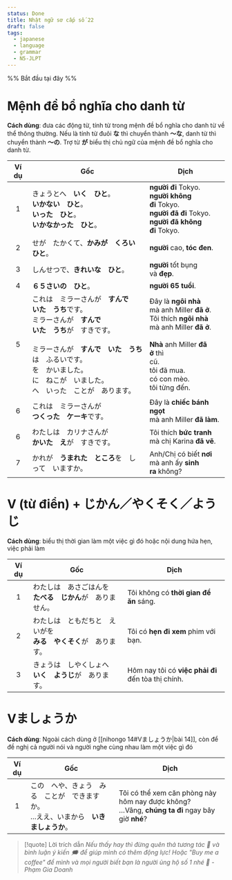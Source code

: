 ```yaml
---
status: Done
title: Nhật ngữ sơ cấp số 22
draft: false
tags:
  - japanese
  - language
  - grammar
  - N5-JLPT
---
```

%% Bắt đầu tại đây %%
# Mệnh đề bổ nghĩa cho danh từ
**Cách dùng**: đưa các động từ, tính từ trong mệnh đề bổ nghĩa cho danh từ về thể thông thường. Nếu là tính từ đuôi **な** thì chuyển thành **～な**, danh từ thì chuyển thành **～の**. Trợ từ **が** biểu thị chủ ngữ của mệnh đề bổ nghĩa cho danh từ.

| Ví dụ | Gốc                                                                                                                                                                         | Dịch                                                                                                                                                                                                               |
| :---: | --------------------------------------------------------------------------------------------------------------------------------------------------------------------------- | ------------------------------------------------------------------------------------------------------------------------------------------------------------------------------------------------------------------ |
|   1   | きょうとへ　**いく　ひと**。  <br>**いかない　ひと**。  <br>**いった　ひと**。  <br>**いかなかった　ひと**。                                                                                                     | **người đi** Tokyo.  <br>**người không đi** Tokyo.  <br>**người đã đi** Tokyo.  <br>**người đã không đi** Tokyo.                                                                                                   |
|   2   | せが　たかくて、**かみが　くろい　ひと**。                                                                                                                                                     | **người** cao, **tóc đen**.                                                                                                                                                                                        |
|   3   | しんせつで、**きれいな　ひと**。                                                                                                                                                          | **người** tốt bụng và **đẹp**.                                                                                                                                                                                     |
|   4   | **６５さいの　ひと**。                                                                                                                                                               | **người 65 tuổi**.                                                                                                                                                                                                 |
|   5   | これは　ミラーさんが　**すんで　  <br>いた　うち**です。  <br>ミラーさんが　**すんで　  <br>いた　うち**が　すきです。  <br>  <br>ミラーさんが　**すんで　いた　うち**　  <br>は　ふるいです。  <br>を　かいました。  <br>に　ねこが　いました。  <br>へ　いった　ことが　あります。 | Đây là **ngôi nhà**  <br>mà anh Miller **đã ở**.  <br>Tôi thích **ngôi nhà**  <br>mà anh Miller **đã ở**.  <br>  <br>**Nhà** anh Miller **đã ở** thì  <br>cũ.  <br>tôi đã mua.  <br>có con mèo.  <br>tôi từng đến. |
|   6   | これは　ミラーさんが　  <br>**つくった　ケーキ**です。                                                                                                                                            | Đây là **chiếc bánh ngọt**  <br>mà anh Miller **đã làm**.                                                                                                                                                          |
|   6   | わたしは　カリナさんが　  <br>**かいた　え**が　すきです。                                                                                                                                          | Tôi thích **bức tranh**  <br>mà chị Karina **đã vẽ**.                                                                                                                                                              |
|   7   | かれが　**うまれた　ところ**を　しって　いますか。                                                                                                                                                 | Anh/Chị có biết **nơi**  <br>mà anh ấy **sinh ra** không?                                                                                                                                                          |

# V (từ điển) + じかん／やくそく／ようじ
**Cách dùng**: biểu thị thời gian làm một việc gì đó hoặc nội dung hứa hẹn, việc phải làm

| Ví dụ | Gốc                                      | Dịch                                                    |
| :---: | ---------------------------------------- | ------------------------------------------------------- |
|   1   | わたしは　あさごはんを　  <br>**たべる　じかん**が　ありません。    | Tôi không có **thời gian để ăn** sáng.                  |
|   2   | わたしは　ともだちと　えいがを　  <br>**みる　やくそく**が　あります。 | Tôi có **hẹn đi xem** phim với bạn.                     |
|   3   | きょうは　しやくしょへ　  <br>**いく　ようじ**が　あります。      | Hôm nay tôi có **việc phải đi**  <br>đến tòa thị chính. |

# Vましょうか
**Cách dùng**: Ngoài cách dùng ở [[nihongo 14#Vましょうか|bài 14]], còn để đề nghị cả người nói và người nghe cùng nhau làm một việc gì đó

| Ví dụ | Gốc                                                                                       | Dịch                                                                                               |
|:-----:| ----------------------------------------------------------------------------------------- | -------------------------------------------------------------------------------------------------- |
|   1   | この　へや、きょう　みる　ことが　できますか。  <br>…ええ、いまから　**いきましょうか**。 | Tôi có thể xem căn phòng này hôm nay được không?  <br>…Vâng, **chúng ta đi** ngay bây giờ **nhé**? |

> [!quote] Lời trích dẫn
> *Nếu thấy hay thì đừng quên thả tương tác 💛 và bình luận ý kiến 🗯️ để giúp mình có thêm động lực! Hoặc "Buy me a coffee" để mình và mọi người biết bạn là người ủng hộ số 1 nhé 🎉 - Phạm Gia Doanh*